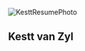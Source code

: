 ![KesttResumePhoto](https://user-images.githubusercontent.com/54337592/65827072-577ce580-e243-11e9-810d-2366d4b3ec82.JPG)

## Kestt van Zyl
